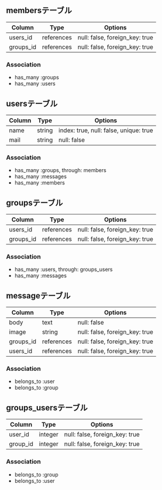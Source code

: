 ## membersテーブル

|Column|Type|Options|
|------|----|-------|
|users_id|references|null: false, foreign_key: true|
|groups_id|references|null: false, foreign_key: true|

### Association
- has_many :groups
- has_many :users

## usersテーブル

|Column|Type|Options|
|------|----|-------|
|name|string|index: true, null: false, unique: true|
|mail|string|null: false|

### Association
- has_many :groups, through: members
- has_many :messages
- has_many :members

## groupsテーブル

|Column|Type|Options|
|------|----|-------|
|users_id|references|null: false, foreign_key: true|
|groups_id|references|null: false, foreign_key: true|

### Association
- has_many :users, through: groups_users
- has_many :messages

## messageテーブル

|Column|Type|Options|
|------|----|-------|
|body|text|null: false|
|image|string|null: false, foreign_key: true|
|groups_id|references|null: false, foreign_key: true|
|users_id|references|null: false, foreign_key: true|

### Association
- belongs_to :user
- belongs_to :group

## groups_usersテーブル

|Column|Type|Options|
|------|----|-------|
|user_id|integer|null: false, foreign_key: true|
|group_id|integer|null: false, foreign_key: true|

### Association
- belongs_to :group
- belongs_to :user
